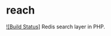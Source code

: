 reach
=====
[![Build Status]](https://api.travis-ci.org/JesseObrien/reach.png)
Redis search layer in PHP.
